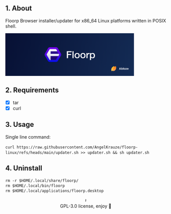 ## 1. About
Floorp Browser installer/updater for x86_64 Linux platforms written in POSIX shell.

<img src="https://raw.githubusercontent.com/Floorp-Projects/.github/main/profile/header.png" width=80% height=80%>

## 2. Requirements
- [x] tar
- [x] curl

## 3. Usage
Single line command:

`curl https://raw.githubusercontent.com/AngelKrauze/floorp-linux/refs/heads/main/updater.sh >> updater.sh && sh updater.sh`

## 4. Uninstall
```
rm -r $HOME/.local/share/floorp/
rm $HOME/.local/bin/floorp
rm $HOME/.local/applications/floorp.desktop
```

<div align="center">
    𝄽<br>
    GPL-3.0 license, enjoy 💫
</div>
